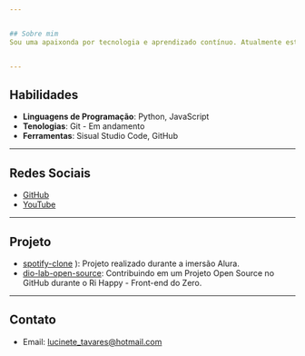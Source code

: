```yaml
---


## Sobre mim
Sou uma apaixonda por tecnologia e aprendizado contínuo. Atualmente estou em busca de oportunidades para me desenvolver e aplicar meus conhecimentos.


---
```



## Habilidades

- **Linguagens de Programação**: Python, JavaScript
- **Tenologias**: Git - Em andamento
- **Ferramentas**: Sisual Studio Code, GitHub


---


## Redes Sociais
- [GitHub](https://github.com/Lucinete-Tavares)
- [YouTube](https://www.youtube.com/@c.carttler)


---


## Projeto
- [spotify-clone](https://github.com/Lucinete-Tavares/spotfy-clone)
): Projeto realizado durante a imersão Alura.
- [dio-lab-open-source](https://github.com/Lucinete-Tavares/dio-lab-open-source): Contribuindo em um Projeto Open Source no GitHub durante o Ri Happy - Front-end do Zero.



---


## Contato
- Email: lucinete_tavares@hotmail.com
